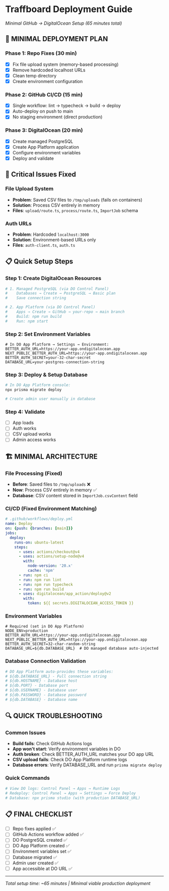 # Traffboard Deployment Guide
*Minimal GitHub → DigitalOcean Setup (65 minutes total)*

## 🚀 **MINIMAL DEPLOYMENT PLAN**

### **Phase 1: Repo Fixes** (30 min)
- [x] Fix file upload system (memory-based processing)
- [x] Remove hardcoded localhost URLs  
- [x] Clean temp directory
- [x] Create environment configuration

### **Phase 2: GitHub CI/CD** (15 min)
- [x] Single workflow: lint → typecheck → build → deploy
- [x] Auto-deploy on push to main
- [x] No staging environment (direct production)

### **Phase 3: DigitalOcean** (20 min)
- [x] Create managed PostgreSQL
- [x] Create App Platform application
- [x] Configure environment variables
- [x] Deploy and validate

## 🚨 Critical Issues Fixed

### File Upload System
- **Problem**: Saved CSV files to `/tmp/uploads` (fails on containers)
- **Solution**: Process CSV entirely in memory
- **Files**: `upload/route.ts`, `process/route.ts`, `ImportJob` schema

### Auth URLs
- **Problem**: Hardcoded `localhost:3000`
- **Solution**: Environment-based URLs only
- **Files**: `auth-client.ts`, `auth.ts`

## 📋 Quick Setup Steps

### **Step 1: Create DigitalOcean Resources**
```bash
# 1. Managed PostgreSQL (via DO Control Panel)
#    Databases → Create → PostgreSQL → Basic plan
#    Save connection string

# 2. App Platform (via DO Control Panel)  
#    Apps → Create → GitHub → your-repo → main branch
#    Build: npm run build
#    Run: npm start
```

### **Step 2: Set Environment Variables**
```env
# In DO App Platform → Settings → Environment:
BETTER_AUTH_URL=https://your-app.ondigitalocean.app
NEXT_PUBLIC_BETTER_AUTH_URL=https://your-app.ondigitalocean.app
BETTER_AUTH_SECRET=your-32-char-secret
DATABASE_URL=your-postgres-connection-string
```

### **Step 3: Deploy & Setup Database**
```bash
# In DO App Platform console:
npx prisma migrate deploy

# Create admin user manually in database
```

### **Step 4: Validate**
- [ ] App loads
- [ ] Auth works
- [ ] CSV upload works
- [ ] Admin access works

## 🏗️ **MINIMAL ARCHITECTURE**

### **File Processing** (Fixed)
- **Before**: Saved files to `/tmp/uploads` ❌
- **Now**: Process CSV entirely in memory ✅
- **Database**: CSV content stored in `ImportJob.csvContent` field

### **CI/CD** (Fixed Environment Matching)
```yaml
# .github/workflows/deploy.yml
name: Deploy
on: {push: {branches: [main]}}
jobs:
  deploy:
    runs-on: ubuntu-latest
    steps:
      - uses: actions/checkout@v4
      - uses: actions/setup-node@v4
        with:
          node-version: '20.x'
          cache: 'npm'
      - run: npm ci
      - run: npm run lint
      - run: npm run typecheck
      - run: npm run build
      - uses: digitalocean/app_action/deploy@v2
        with:
          token: ${{ secrets.DIGITALOCEAN_ACCESS_TOKEN }}
```

### **Environment Variables**
```env
# Required (set in DO App Platform)
NODE_ENV=production
BETTER_AUTH_URL=https://your-app.ondigitalocean.app
NEXT_PUBLIC_BETTER_AUTH_URL=https://your-app.ondigitalocean.app  
BETTER_AUTH_SECRET=32-char-random-string
DATABASE_URL=${db.DATABASE_URL}  # DO managed database auto-injected
```

### **Database Connection Validation**
```bash
# DO App Platform auto-provides these variables:
# ${db.DATABASE_URL} - Full connection string
# ${db.HOSTNAME} - Database host
# ${db.PORT} - Database port
# ${db.USERNAME} - Database user
# ${db.PASSWORD} - Database password
# ${db.DATABASE} - Database name
```

## 🔍 **QUICK TROUBLESHOOTING**

### **Common Issues**
- **Build fails**: Check GitHub Actions logs
- **App won't start**: Verify environment variables in DO
- **Auth broken**: Check BETTER_AUTH_URL matches your DO app URL
- **CSV upload fails**: Check DO App Platform runtime logs
- **Database errors**: Verify DATABASE_URL and run `prisma migrate deploy`

### **Quick Commands**
```bash
# View DO logs: Control Panel → Apps → Runtime Logs
# Redeploy: Control Panel → Apps → Settings → Force Deploy
# Database: npx prisma studio (with production DATABASE_URL)
```

## 📋 **FINAL CHECKLIST**
- [ ] Repo fixes applied ✅
- [ ] GitHub Actions workflow added ✅  
- [ ] DO PostgreSQL created ✅
- [ ] DO App Platform created ✅
- [ ] Environment variables set ✅
- [ ] Database migrated ✅
- [ ] Admin user created ✅
- [ ] App accessible at DO URL ✅

---
*Total setup time: ~65 minutes | Minimal viable production deployment*